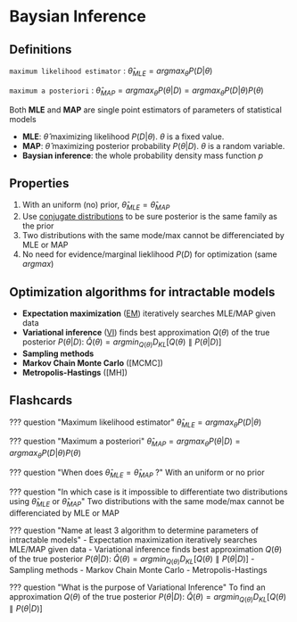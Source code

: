 # Baysian Inference

## Definitions

`maximum likelihood estimator`
: $\hat{\theta}_{MLE}=argmax_{\theta}{P(D|\theta)}$

`maximum a posteriori`
: $\hat{\theta}_{MAP}=argmax_{\theta}{P(\theta|D)} = argmax_{\theta}{P(D|\theta)P(\theta)}$

Both **MLE** and **MAP** are single point estimators of parameters of statistical models

- **MLE**: $\hat{\theta}$ maximizing likelihood ${P(D|\theta)}$. $\theta$ is a fixed value.
- **MAP**: $\hat{\theta}$ maximizing posterior probability ${P(\theta|D)}$. $\theta$ is a random variable.
- **Baysian inference**: the whole probability density mass function $p$

## Properties

1. With an uniform (no) prior, $\hat{\theta}_{MLE} = \hat{\theta}_{MAP}$
2. Use [conjugate distributions](https://vioshyvo.github.io/Bayesian_inference/conjugate-distributions.html) to be sure
posterior is the same family as the prior
3. Two distributions with the same mode/max cannot be differenciated by MLE or MAP
4. No need for evidence/marginal lieklihood $P(D)$ for optimization (same $argmax$)

## Optimization algorithms for intractable models

- **Expectation maximization** ([EM](https://stats.stackexchange.com/a/524802)) iteratively searches MLE/MAP given data
- **Variational inference** ([VI](https://gregorygundersen.com/blog/2021/04/16/variational-inference/)) finds best
approximation $Q(\theta)$ of the true posterior $P(\theta|D)$:
$\hat{Q}(\theta)=argmin_{Q(\theta)}D_{KL}[Q(\theta) \parallel P(\theta|D)]$
- **Sampling methods**
- **Markov Chain Monte Carlo** ([MCMC])
- **Metropolis-Hastings** ([MH])

## Flashcards
??? question "Maximum likelihood estimator"
    $\hat{\theta}_{MLE}=argmax_{\theta}{P(D|\theta)}$

??? question "Maximum a posteriori"
    $\hat{\theta}_{MAP}=argmax_{\theta}{P(\theta|D)} = argmax_{\theta}{P(D|\theta)P(\theta)}$

??? question "When does $\hat{\theta}_{MLE} = \hat{\theta}_{MAP}$ ?"
    With an uniform or no prior

??? question "In which case is it impossible to differentiate two distributions using $\hat{\theta}_{MLE}$ or $\hat{\theta}_{MAP}$"
    Two distributions with the same mode/max cannot be differenciated by MLE or MAP

??? question "Name at least 3 algorithm to determine parameters of intractable models"
    - Expectation maximization iteratively searches MLE/MAP given data
    - Variational inference  finds best
    approximation
    $Q(\theta)$ of the true posterior $P(\theta|D)$: $\hat{Q}(\theta)=argmin_{Q(\theta)}D_{KL}[Q(\theta) \parallel P(\theta|D)]$
    - Sampling methods
    - Markov Chain Monte Carlo
    - Metropolis-Hastings

??? question "What is the purpose of Variational Inference"
    To find an approximation $Q(\theta)$ of the true posterior $P(\theta|D)$:
    $\hat{Q}(\theta)=argmin_{Q(\theta)}D_{KL}[Q(\theta) \parallel P(\theta|D)]$
